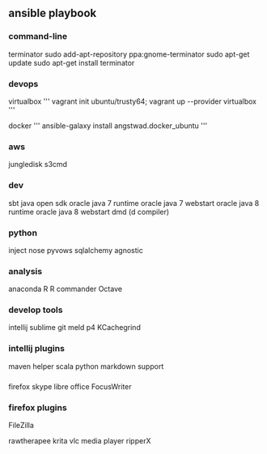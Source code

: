 ## ansible playbook


### command-line
terminator
    sudo add-apt-repository ppa:gnome-terminator
    sudo apt-get update
    sudo apt-get install terminator

### devops
virtualbox
'''
vagrant init ubuntu/trusty64; vagrant up --provider virtualbox
'''

docker
'''
ansible-galaxy install angstwad.docker_ubuntu
'''

### aws
jungledisk
s3cmd

### dev
sbt
java open sdk
oracle java 7 runtime
oracle java 7 webstart
oracle java 8 runtime
oracle java 8 webstart
dmd (d compiler)

### python
inject
nose
pyvows
sqlalchemy
agnostic

### analysis
anaconda
R
R commander
Octave

### develop tools
intellij
sublime
git
meld
p4
KCachegrind

### intellij plugins
maven helper
scala
python
markdown support

### 
firefox
skype
libre office
FocusWriter

### firefox plugins
FileZilla

rawtherapee
krita
vlc media player
ripperX

